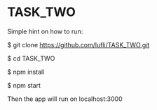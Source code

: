 # TASK_TWO

Simple hint on how to run:

$ git clone https://github.com/lufli/TASK_TWO.git


$ cd TASK_TWO


$ npm install


$ npm start


Then the app will run on localhost:3000
